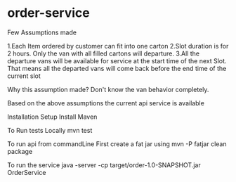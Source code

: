 # order-service

Few Assumptions made

1.Each Item ordered by customer can fit into one carton
2.Slot duration is for 2 hours. Only the van with all filled cartons will departure.
3.All the departure vans will be available for service at the start time of the next Slot. That means all the departed vans will come back before the end time of the current slot 

Why this assumption made?
Don't know the van behavior completely.
 
 Based on the above assumptions the current api service is available
 
 Installation Setup
 Install Maven
 
 To Run tests Locally
 mvn test 
 
 To run api from commandLine
 First create a fat jar using
 mvn -P fatjar clean package
 
 To run the service
 java -server  -cp target/order-1.0-SNAPSHOT.jar OrderService
 
  
